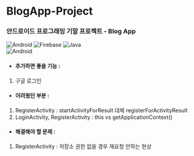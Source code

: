 # BlogApp-Project
### 안드로이드 프로그래밍 기말 프로젝트 - Blog App

![Android](https://img.shields.io/badge/Android-3DDC84?style=flat-square&logo=Android&logoColor=white)
![Firebase](https://img.shields.io/badge/Firebase-FFCA28?style=flat-square&logo=Firebase&logoColor=white)
![Java](https://img.shields.io/badge/Java-007396?style=flat-square&logo=Java&logoColor=white)
</br>
![Android](https://img.shields.io/badge/AndroidStudio-3DDC84?style=flat-square&logo=AndroidStudio&logoColor=white)

- #### 추가하면 좋을 기능 :
1. 구글 로그인

- #### 어려웠던 부분 :
1. RegisterActivity : startActivityForResult 대체 registerForActivityResult
2. LoginActivity, RegisterActivity : this vs getApplicationContext()

- #### 해결해야 할 문제 : 
1. RegisterActivity : 저장소 권한 없을 경우 재요청 안하는 현상

